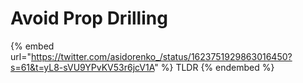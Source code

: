 # Avoid Prop Drilling

{% embed url="https://twitter.com/asidorenko_/status/1623751929863016450?s=61&t=yL8-sVU9YPvKV53r6jcV1A" %}
TLDR
{% endembed %}
